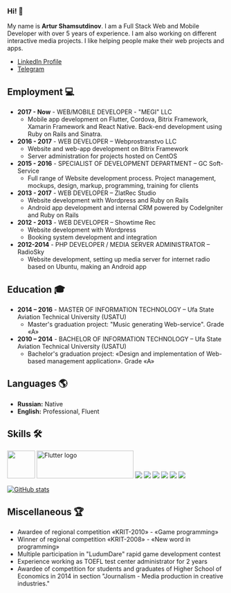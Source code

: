 ### Hi! 👋

My name is **Artur Shamsutdinov**. 
I am a Full Stack Web and Mobile Developer with over 5 years of experience. I am also working on different interactive media projects. I like helping people make their web projects and apps.

- [LinkedIn Profile](http://linkedin.com/in/rocketstorm)
- [Telegram](https://telegram.me/roketpik)

## Employment 💻

- **2017 - Now** - WEB/MOBILE DEVELOPER - "MEGI" LLC
    - Mobile app development on Flutter, Cordova, Bitrix Framework, Xamarin Framework and React Native. Back-end development using Ruby on Rails and Sinatra.
- **2016 - 2017** - WEB DEVELOPER – Webprostranstvo LLC
    - Website and web-app development on Bitrix Framework
    - Server administration for projects hosted on CentOS
- **2015 - 2016** - SPECIALIST OF DEVELOPMENT DEPARTMENT – GC Soft-Service
    - Full range of Website development process. Project management, mockups, design, markup, programming, training for clients
- **2013 - 2017** - WEB DEVELOPER – ZlatRec Studio
    - Website development with Wordpress and Ruby on Rails
    - Android app development and internal CRM powered by CodeIgniter and Ruby on Rails
- **2012 - 2013** - WEB DEVELOPER – Showtime Rec
    - Website development with Wordpress
    - Booking system development and integration
- **2012-2014** - PHP DEVELOPER / MEDIA SERVER ADMINISTRATOR – RadioSky
    - Website development, setting up media server for internet radio based on Ubuntu, making an Android app
    
## Education 🎓

- **2014 – 2016** - MASTER OF INFORMATION TECHNOLOGY – Ufa State Aviation Technical University (USATU)
    - Master's graduation project: "Music generating Web-service". Grade «A»
- **2010 – 2014** - BACHELOR OF INFORMATION TECHNOLOGY – Ufa State Aviation Technical University (USATU)
    - Bachelor's graduation project: «Design and implementation of Web-based management application». Grade «A»
    
## Languages 🌎

- **Russian:** Native
- **English:** Professional, Fluent

## Skills 🛠️
<img src="https://upload.wikimedia.org/wikipedia/commons/7/7e/Dart-logo.png" height="64"/>  <img alt="Flutter logo" height="64" width="224" src="https://flutter.dev/assets/flutter-lockup-1caf6476beed76adec3c477586da54de6b552b2f42108ec5bc68dc63bae2df75.png" integrity="sha256-HK9kdr7tdq3sPEd1htpU3mtVKy9CEI7FvGjcY7ri33U=" crossorigin="anonymous"> <img src="https://icongr.am/devicon/android-original.svg?size=64&color=currentColor"/> <img src="https://icongr.am/devicon/apple-original.svg?size=64&color=000000"/> <img src="https://icongr.am/devicon/linux-original.svg?size=64&color=000000"/> <img src="https://icongr.am/devicon/ruby-original.svg?size=64&color=000000"/> <img src="https://icongr.am/devicon/swift-original.svg?size=64&color=000000"/> <img src="https://icongr.am/devicon/git-original.svg?size=64&color=000000"/>

[![GitHub stats](https://github-readme-stats.vercel.app/api?username=roketstorm&show_icons=true)](https://github.com/anuraghazra/github-readme-stats)

## Miscellaneous 🏆

- Awardee of regional competition «KRIT-2010» - «Game programming»
- Winner of regional competition «KRIT-2008» - «New word in programming»
- Multiple participation in "LudumDare" rapid game development contest
- Experience working as TOEFL test center administrator for 2 years
- Awardee of competition for students and graduates of Higher School of Economics in 2014 in section "Journalism - Media production in creative industries."
